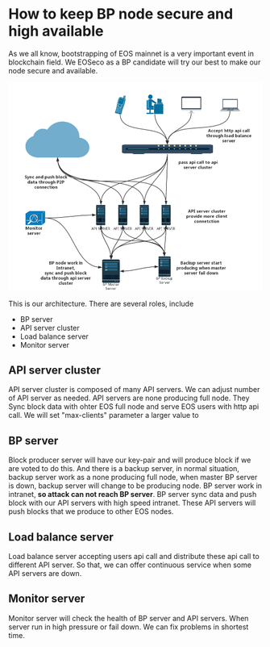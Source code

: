 # How to keep BP node secure and high available

As we all know, bootstrapping of EOS mainnet is a very important event in blockchain field. We EOSeco as a BP candidate will try our best to make our node secure and available.

![](/img/architecture.png)

This is our architecture. There are several roles, include
- BP server
- API server cluster
- Load balance server
- Monitor server

## API server cluster

API server cluster is composed of many API servers. We can adjust number of API server as needed. API servers are none producing full node. They Sync block data with ohter EOS full node and serve EOS users with http api call. We will set "max-clients" parameter a larger value to 


## BP server

Block producer server will have our key-pair and will produce block if we are voted to do this. And there is a backup server,  in normal situation, backup server work as a none producing full node, when master BP server is down, backup server will change to be producing node. BP server work in intranet, **so attack can not reach BP server**. BP server sync data and push block with our API servers with high speed intranet. These API servers will push blocks that we produce to other EOS nodes.

## Load balance server

Load balance server accepting users api call and distribute these api call to different API server. So that, we can offer continuous service when some API servers are down.

## Monitor server

Monitor server will check the health of BP server and API servers. When server run in high pressure or fail down. We can fix problems in shortest time.


